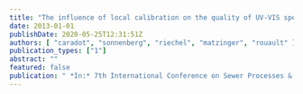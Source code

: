 ```yaml
---
title: "The influence of local calibration on the quality of UV-VIS spectrometer measurements in urban stormwater monitoring"
date: 2013-01-01
publishDate: 2020-05-25T12:31:51Z
authors: [ "caradot", "sonnenberg", "riechel", "matzinger", "rouault" ]
publication_types: ["1"]
abstract: ""
featured: false
publication: " *In:* 7th International Conference on Sewer Processes & Networks. Sheffield, United Kingdom. 28.08.-30.08. 2013"
---
```



